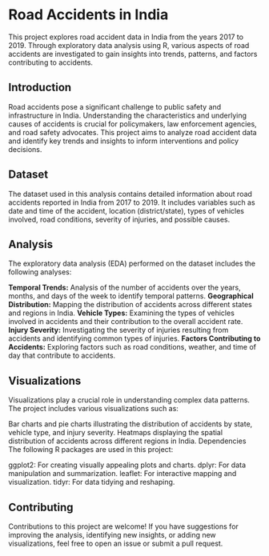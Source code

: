 # Road Accidents in India

This project explores road accident data in India from the years 2017 to 2019. Through exploratory data analysis using R, various aspects of road accidents are investigated to gain insights into trends, patterns, and factors contributing to accidents.

## Introduction
Road accidents pose a significant challenge to public safety and infrastructure in India. Understanding the characteristics and underlying causes of accidents is crucial for policymakers, law enforcement agencies, and road safety advocates. This project aims to analyze road accident data and identify key trends and insights to inform interventions and policy decisions.

## Dataset
The dataset used in this analysis contains detailed information about road accidents reported in India from 2017 to 2019. It includes variables such as date and time of the accident, location (district/state), types of vehicles involved, road conditions, severity of injuries, and possible causes.

## Analysis
The exploratory data analysis (EDA) performed on the dataset includes the following analyses:

**Temporal Trends:** Analysis of the number of accidents over the years, months, and days of the week to identify temporal patterns.
**Geographical Distribution:** Mapping the distribution of accidents across different states and regions in India.
**Vehicle Types:** Examining the types of vehicles involved in accidents and their contribution to the overall accident rate.
**Injury Severity:** Investigating the severity of injuries resulting from accidents and identifying common types of injuries.
**Factors Contributing to Accidents:** Exploring factors such as road conditions, weather, and time of day that contribute to accidents.

## Visualizations
Visualizations play a crucial role in understanding complex data patterns. The project includes various visualizations such as:

Bar charts and pie charts illustrating the distribution of accidents by state, vehicle type, and injury severity.
Heatmaps displaying the spatial distribution of accidents across different regions in India.
Dependencies
The following R packages are used in this project:

ggplot2: For creating visually appealing plots and charts.
dplyr: For data manipulation and summarization.
leaflet: For interactive mapping and visualization.
tidyr: For data tidying and reshaping.

## Contributing
Contributions to this project are welcome! If you have suggestions for improving the analysis, identifying new insights, or adding new visualizations, feel free to open an issue or submit a pull request.
